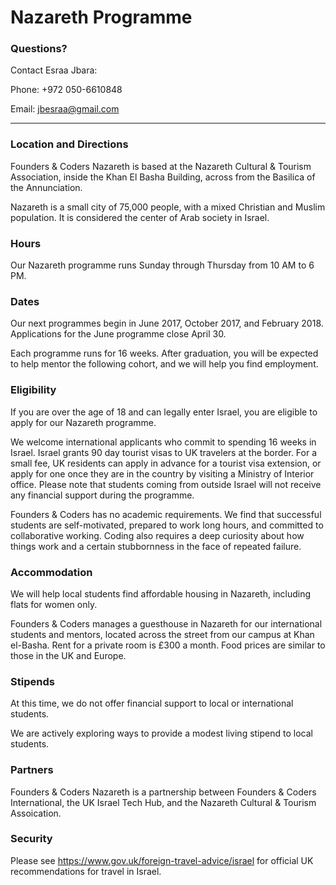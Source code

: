 # Nazareth Programme

### Questions?
Contact Esraa Jbara:

Phone: +972 050-6610848

Email: jbesraa@gmail.com

---

### Location and Directions
Founders & Coders Nazareth is based at the Nazareth Cultural & Tourism Association, inside the Khan El Basha Building, across from the Basilica of the Annunciation.

Nazareth is a small city of 75,000 people, with a mixed Christian and Muslim population. It is considered the center of Arab society in Israel.

### Hours
Our Nazareth programme runs Sunday through Thursday from 10 AM to 6 PM.

### Dates
Our next programmes begin in June 2017, October 2017, and February 2018. Applications for the June programme close April 30.

Each programme runs for 16 weeks. After graduation, you will be expected to help mentor the following cohort, and we will help you find employment.

### Eligibility
If you are over the age of 18 and can legally enter Israel, you are eligible to apply for our Nazareth programme.

We welcome international applicants who commit to spending 16 weeks in Israel. Israel grants 90 day tourist visas to UK travelers at the border. For a small fee, UK residents can apply in advance for a tourist visa extension, or apply for one once they are in the country by visiting a Ministry of Interior office. Please note that students coming from outside Israel will not receive any financial support during the programme.

Founders & Coders has no academic requirements. We find that successful students are self-motivated, prepared to work long hours, and committed to collaborative working. Coding also requires a deep curiosity about how things work and a certain stubbornness in the face of repeated failure.

### Accommodation
We will help local students find affordable housing in Nazareth, including flats for women only.

Founders & Coders manages a guesthouse in Nazareth for our international students and mentors, located across the street from our campus at Khan el-Basha. Rent for a private room is £300 a month. Food prices are similar to those in the UK and Europe.

### Stipends
At this time, we do not offer financial support to local or international students.

We are actively exploring ways to provide a modest living stipend to local students.

### Partners
Founders & Coders Nazareth is a partnership between Founders & Coders International, the UK Israel Tech Hub, and the Nazareth Cultural & Tourism Assoication.

### Security
Please see https://www.gov.uk/foreign-travel-advice/israel for official UK recommendations for travel in Israel.
